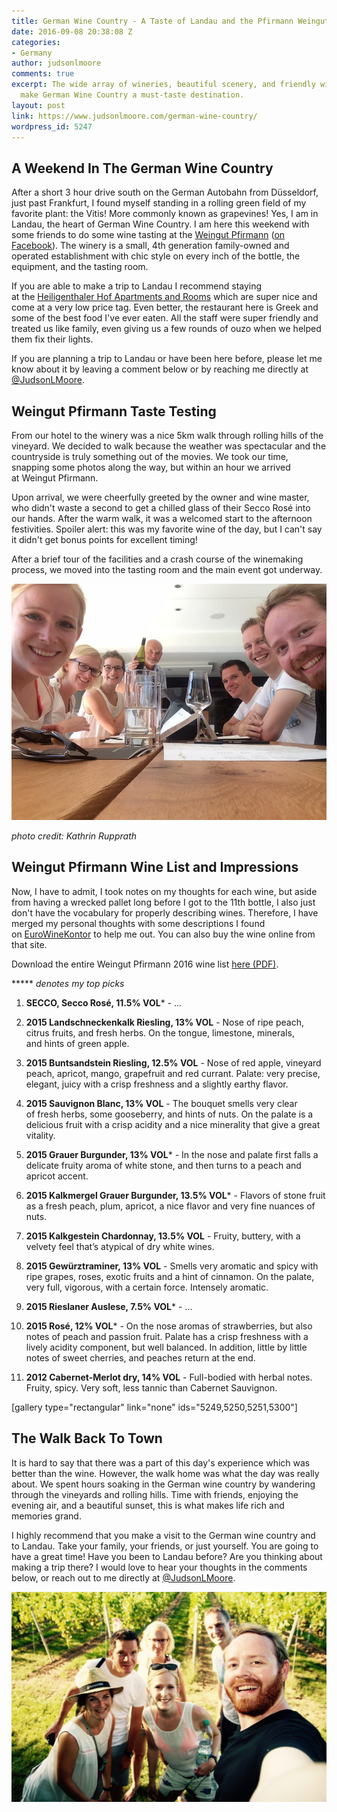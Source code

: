 ```yaml
---
title: German Wine Country - A Taste of Landau and the Pfirmann Weingut
date: 2016-09-08 20:38:08 Z
categories:
- Germany
author: judsonlmoore
comments: true
excerpt: The wide array of wineries, beautiful scenery, and friendly wine masters
  make German Wine Country a must-taste destination.
layout: post
link: https://www.judsonlmoore.com/german-wine-country/
wordpress_id: 5247
---
```


## A Weekend In The German Wine Country


After a short 3 hour drive south on the German Autobahn from Düsseldorf, just past Frankfurt, I found myself standing in a rolling green field of my favorite plant: the Vitis! More commonly known as grapevines! Yes, I am in Landau, the heart of German Wine Country. I am here this weekend with some friends to do some wine tasting at the [Weingut Pfirmann](http://www.weingut-pfirmann.de/) ([on Facebook](https://www.facebook.com/Weingut.Pfirmann/)). The winery is a small, 4th generation family-owned and operated establishment with chic style on every inch of the bottle, the equipment, and the tasting room.

If you are able to make a trip to Landau I recommend staying at the [Heiligenthaler Hof Apartments and Rooms](http://www.apartmenthaus-heiligenthaler-hof.de/) which are super nice and come at a very low price tag. Even better, the restaurant here is Greek and some of the best food I've ever eaten. All the staff were super friendly and treated us like family, even giving us a few rounds of ouzo when we helped them fix their lights.

If you are planning a trip to Landau or have been here before, please let me know about it by leaving a comment below or by reaching me directly at [@JudsonLMoore](http://twitter.com/judsonlmoore).


## Weingut Pfirmann Taste Testing


From our hotel to the winery was a nice 5km walk through rolling hills of the vineyard. We decided to walk because the weather was spectacular and the countryside is truly something out of the movies. We took our time, snapping some photos along the way, but within an hour we arrived at Weingut Pfirmann.

Upon arrival, we were cheerfully greeted by the owner and wine master, who didn't waste a second to get a chilled glass of their Secco Rosé into our hands. After the warm walk, it was a welcomed start to the afternoon festivities. Spoiler alert: this was my favorite wine of the day, but I can't say it didn't get bonus points for excellent timing!

After a brief tour of the facilities and a crash course of the winemaking process, we moved into the tasting room and the main event got underway.

![Germany Wine Country Taste Testing at Weingut Pfirmann](../assets/images/2016/08/germany-wine-country-taste-testing-at-weingut-pfirmann.jpg)


_photo credit: Kathrin Rupprath_





## Weingut Pfirmann Wine List and Impressions


Now, I have to admit, I took notes on my thoughts for each wine, but aside from having a wrecked pallet long before I got to the 11th bottle, I also just don't have the vocabulary for properly describing wines. Therefore, I have merged my personal thoughts with some descriptions I found on [EuroWineKontor](https://euroweinkontor.de/de/shop/winzershop/pfirmann/) to help me out. You can also buy the wine online from that site.

Download the entire Weingut Pfirmann 2016 wine list [here (PDF)](../assets/images/2016/09/weingut-pfirmann-weinliste.pdf).

***** _denotes my top picks_



 	
  1. **SECCO, Secco Rosé, 11.5% VOL*** - ...

 	
  2. **2015 Landschneckenkalk Riesling, 13% VOL** - Nose of ripe peach, citrus fruits, and fresh herbs. On the tongue, limestone, minerals, and hints of green apple.

 	
  3. **2015 Buntsandstein Riesling, 12.5% VOL** - Nose of red apple, vineyard peach, apricot, mango, grapefruit and red currant. Palate: very precise, elegant, juicy with a crisp freshness and a slightly earthy flavor.

 	
  4. **2015 Sauvignon Blanc, 13% VOL** - The bouquet smells very clear of fresh herbs, some gooseberry, and hints of nuts. On the palate is a delicious fruit with a crisp acidity and a nice minerality that give a great vitality.

 	
  5. **2015 Grauer Burgunder, 13% VOL*** - In the nose and palate first falls a delicate fruity aroma of white stone, and then turns to a peach and apricot accent.

 	
  6. **2015 Kalkmergel Grauer Burgunder, 13.5% VOL*** - Flavors of stone fruit as a fresh peach, plum, apricot, a nice flavor and very fine nuances of nuts.

 	
  7. **2015 Kalkgestein Chardonnay, 13.5% VOL** - Fruity, buttery, with a velvety feel that’s atypical of dry white wines.

 	
  8. **2015 Gewürztraminer, 13% VOL** - Smells very aromatic and spicy with ripe grapes, roses, exotic fruits and a hint of cinnamon. On the palate, very full, vigorous, with a certain force. Intensely aromatic.

 	
  9. **2015 Rieslaner Auslese, 7.5% VOL*** - ...

 	
  10. **2015 Rosé, 12% VOL*** - On the nose aromas of strawberries, but also notes of peach and passion fruit. Palate has a crisp freshness with a lively acidity component, but well balanced. In addition, little by little notes of sweet cherries, and peaches return at the end.

 	
  11. **2012 Cabernet-Merlot dry, 14% VOL** - Full-bodied with herbal notes. Fruity, spicy. Very soft, less tannic than Cabernet Sauvignon.


[gallery type="rectangular" link="none" ids="5249,5250,5251,5300"]


## The Walk Back To Town


It is hard to say that there was a part of this day's experience which was better than the wine. However, the walk home was what the day was really about. We spent hours soaking in the German wine country by wandering through the vineyards and rolling hills. Time with friends, enjoying the evening air, and a beautiful sunset, this is what makes life rich and memories grand.

I highly recommend that you make a visit to the German wine country and to Landau. Take your family, your friends, or just yourself. You are going to have a great time! Have you been to Landau before? Are you thinking about making a trip there? I would love to hear your thoughts in the comments below, or reach out to me directly at [@JudsonLMoore](http://twitter.com/judsonlmoore).

![Friends in the German Wine Country walking through a vineyard.](../assets/images/2016/09/friends-in-the-german-wine-country-walking-through-a-vineyard.jpg)
